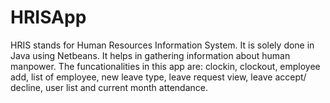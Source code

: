 # HRISApp
HRIS stands for Human Resources Information System. It is solely done in Java using Netbeans. It helps in gathering information about human manpower. 
The funcationalities in this app are: 
clockin,
clockout,
employee add, 
list of employee, 
new leave type,
leave request view, 
leave accept/ decline, 
user list and 
current month attendance. 

